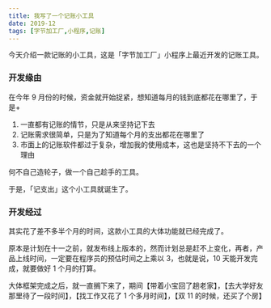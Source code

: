 ```yaml
---
title: 我写了一个记账小工具
date: 2019-12
tags: [字节加工厂,小程序,记账]
---
```


今天介绍一款记账的小工具，这是「字节加工厂」小程序上最近开发的记账工具。

### 开发缘由

在今年 9 月份的时候，资金就开始捉紧，想知道每月的钱到底都花在哪里了，于是+

1. 一直都有记账的情节，只是从来坚持记下去
2. 记账需求很简单，只是为了知道每个月的支出都花在哪里了
3. 市面上的记账软件都过于复杂，增加我的使用成本，这也是坚持不下去的一个理由

何不自己造轮子，做一个自己趁手的工具。

于是，「记支出」这个小工具就诞生了。

### 开发经过

其实花了差不多半个月的时间，这款小工具的大体功能就已经完成了。

原本是计划在十一之前，就发布线上版本的，然而计划总是赶不上变化，再者，产品上线时间，一定要在程序员的预估时间之上乘以 3，也就是说，10 天能开发完成，就要做好 1 个月的打算。

大体框架完成之后，就一直搁下来了，期间【带着小宝回了趟老家】，【去大学好友那里待了一段时间】，【找工作又花了 1 个多月时间】，【双 11 的时候，还买了个房】
